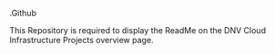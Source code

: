 .Github

This Repository is required to display the ReadMe on the DNV Cloud Infrastructure Projects overview page.
